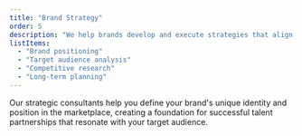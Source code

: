 ```yaml
---
title: "Brand Strategy"
order: 5
description: "We help brands develop and execute strategies that align with their values and goals:"
listItems:
  - "Brand positioning"
  - "Target audience analysis"
  - "Competitive research"
  - "Long-term planning"
---
```


Our strategic consultants help you define your brand's unique identity and position in the marketplace, creating a foundation for successful talent partnerships that resonate with your target audience.
